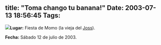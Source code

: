 title: "Toma chango tu banana!"
Date: 2003-07-13 18:56:45
Tags: 
---
<p><img src="http://web.archive.org/web/20030719200405/http://damogar.linux.org.mx/images/cheve.jpg"/><strong>Lugar:</strong> Fiesta de Momo (la vieja del <a href="mailto:joss_mj@hotmail.com">Joss</a>).</p>

<p><strong>Fecha:</strong> Sábado 12 de julio de 2003.</p>
